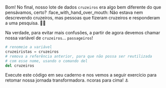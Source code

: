 Bom! No final, nosso lote de dados `cruzeiros` era algo bem diferente do que pensávamos, certo? :face_with_hand_over_mouth:
 Não estava nem descrevendo cruzeiros, mas pessoas que fizeram cruzeiros e responderam a uma pesquisa. 🚶🧳

Na verdade, para evitar mais confusões, a partir de agora devemos chamar nossa variável de `cruzeiros`... `passageiros`!

```python
# renomeie a variável
cruzeiristas = cruzeiros
# remova a referência anterior, para que não possa ser reutilizada
# com esse nome, usando o comando del
del cruzeiros
```

Execute este código em seu caderno e nos vemos a seguir exercício para retomar nossa jornada transformadora.  ncoras para cima! :anchor:
